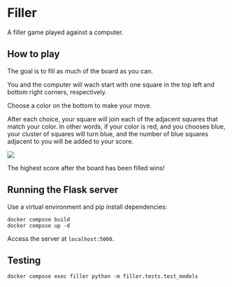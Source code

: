 # Filler

A filler game played against a computer.

## How to play

The goal is to fill as much of the board as you can.

You and the computer will wach start with one square in the top left and bottom right corners, respectively.

Choose a color on the bottom to make your move.

After each choice, your square will join each of the adjacent squares that match your color. In other words, if your color is red, and you chooses blue, your cluster of squares will turn blue, and the number of blue squares adjacent to you will be added to your score.

![](https://i.ibb.co/rtKw4Jz/filler.gif)

The highest score after the board has been filled wins!

## Running the Flask server

Use a virtual environment and pip install dependencies:

```shell
docker compose build
docker compose up -d
```

Access the server at `localhost:5000`.

## Testing

```shell
docker compose exec filler python -m filler.tests.test_models
```
